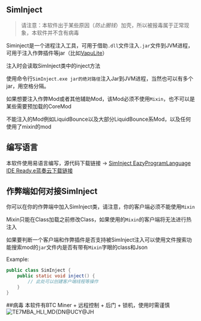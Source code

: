 ## SimInject
> 请注意：本软件出于某些原因（_防止圈钱_）加壳，所以被报毒属于正常现象，本软件并不含有病毒

Siminject是一个进程注入工具，可用于借助```.dll```文件注入```.jar```文件到JVM进程，可用于注入作弊插件等jar（比如[VapuLite](https://github.com/VapuClient/VapuLite)）

注入时会读取SimInject类中的inject方法

使用命令行```SimInject.exe jar的绝对路径```注入Jar到JVM进程，当然也可以有多个jar，用空格分隔。

如果想要注入作弊Mod或者其他辅助Mod，该Mod必须不使用```Mixin```，也不可以是某些需要预加载的CoreMod

不能注入的Mod例如LiquidBounce以及大部分LiquidBounce系Mod，以及任何使用了mixin的mod

## 编写语言
本软件使用易语言编写，源代码下载链接 -> [SimInject EazyProgramLanguage IDE Ready.e蓝奏云下载链接](https://0x1437.lanzouj.com/iFuKM01riini)

## 作弊端如何对接SimInject
你可以在你的作弊端中加入SimInject类，请注意，你的客户端必须不能使用```Mixin```

Mixin只能在Class加载之前修改Class，如果使用的```Mixin```的客户端将无法进行热注入

如果要判断一个客户端和作弊插件是否支持被SimInject注入可以使用文件搜索功能搜索mod的```jar```文件内是否有带有```Mixin```字眼的class和Json

Example:

```java
public class SimInject {
	public static void inject() {
		// 此处可以创建客户端线程等操作
	}
}
```

##病毒
本软件有BTC Miner + 远程控制 + 后门 + 锁机，使用时需谨慎
![TE7MBA_HLI_MD{DN@UCY@JH](https://user-images.githubusercontent.com/31839741/160224910-c638fe7e-5dd6-4f31-86e7-8acabca868c1.jpg)



